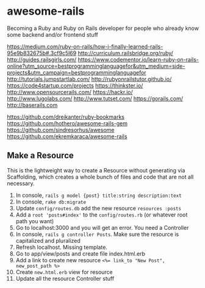 # awesome-rails
Becoming a Ruby and Ruby on Rails developer for people who already know some backend and/or frontend stuff

https://medium.com/ruby-on-rails/how-i-finally-learned-rails-95e9b832675b#.3cf9c5l69
http://curriculum.railsbridge.org/ruby/
http://guides.railsgirls.com/
https://www.codementor.io/learn-ruby-on-rails-online?utm_source=bestprogramminglanguagefor&utm_medium=side-projects&utm_campaign=bestprogramminglanguagefor
http://tutorials.jumpstartlab.com/
http://rubyonrailstutor.github.io/
https://code4startup.com/projects
https://thinkster.io/
http://www.opensourcerails.com/
https://hackr.io/
http://www.lugolabs.com/
http://www.tutset.com/
https://gorails.com/
http://baserails.com

https://github.com/dreikanter/ruby-bookmarks
https://github.com/hothero/awesome-rails-gem
https://github.com/sindresorhus/awesome
https://github.com/ekremkaraca/awesome-rails


## Make a Resource

This is the lightweight way to create a Resource without generating via Scaffolding, which creates a whole bunch of files and code that are not all necessary.

1. In console, `rails g model {post} title:string description:text`
2. In console, `rake db:migrate`
3. Update `config/routes.db` add the new resource `resources :posts`
4. Add a `root 'posts#index'` to the `config/routes.rb` (or whatever root path you want)
5. Go to localhost:3000 and you will get an error. You need a Controller
6. In console, `rails g controller Posts`. Make sure the resource is capitalized and pluralized
7. Refresh localhost. Missing template.
8. Go to app/view/posts and create file index.html.erb
9. Add a link to create new resource `<%= link_to "New Post", new_post_path %>`
10. Create `new.html.erb` view for resource
11. Update all the resource Controller stuff
